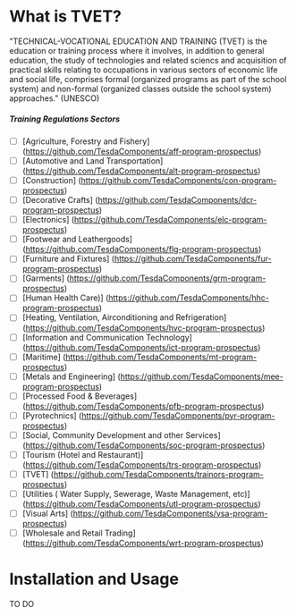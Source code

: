 What is TVET?
===========

"TECHNICAL-VOCATIONAL EDUCATION AND TRAINING (TVET) is the education or training process where it involves, in addition to general education, the study of technologies and related sciencs and acquisition of practical skills relating to occupations in various sectors of economic life and social life, comprises formal (organized programs as part of the school system) and non-formal (organized classes outside the school system) approaches." (UNESCO)

##### Training Regulations Sectors

- [ ] [Agriculture, Forestry and Fishery] (https://github.com/TesdaComponents/aff-program-prospectus)
- [ ] [Automotive and Land Transportation] (https://github.com/TesdaComponents/alt-program-prospectus)
- [ ] [Construction] (https://github.com/TesdaComponents/con-program-prospectus)
- [ ] [Decorative Crafts] (https://github.com/TesdaComponents/dcr-program-prospectus)
- [ ] [Electronics] (https://github.com/TesdaComponents/elc-program-prospectus)
- [ ] [Footwear and Leathergoods] (https://github.com/TesdaComponents/flg-program-prospectus)
- [ ] [Furniture and Fixtures] (https://github.com/TesdaComponents/fur-program-prospectus)
- [ ] [Garments] (https://github.com/TesdaComponents/grm-program-prospectus)
- [ ] [Human Health Care)] (https://github.com/TesdaComponents/hhc-program-prospectus)
- [ ] [Heating, Ventilation, Airconditioning and Refrigeration] (https://github.com/TesdaComponents/hvc-program-prospectus)
- [ ] [Information and Communication Technology] (https://github.com/TesdaComponents/ict-program-prospectus)
- [ ] [Maritime] (https://github.com/TesdaComponents/mt-program-prospectus)
- [ ] [Metals and Engineering] (https://github.com/TesdaComponents/mee-program-prospectus)
- [ ] [Processed Food & Beverages] (https://github.com/TesdaComponents/pfb-program-prospectus)
- [ ] [Pyrotechnics] (https://github.com/TesdaComponents/pyr-program-prospectus)
- [ ] [Social, Community Development and other Services] (https://github.com/TesdaComponents/soc-program-prospectus)
- [ ] [Tourism (Hotel and Restaurant)] (https://github.com/TesdaComponents/trs-program-prospectus)
- [ ] [TVET] (https://github.com/TesdaComponents/trainors-program-prospectus)
- [ ] [Utilities ( Water Supply, Sewerage, Waste Management, etc)] (https://github.com/TesdaComponents/utl-program-prospectus)
- [ ] [Visual Arts] (https://github.com/TesdaComponents/vsa-program-prospectus)
- [ ] [Wholesale and Retail Trading] (https://github.com/TesdaComponents/wrt-program-prospectus)

Installation and Usage
===========

TO DO